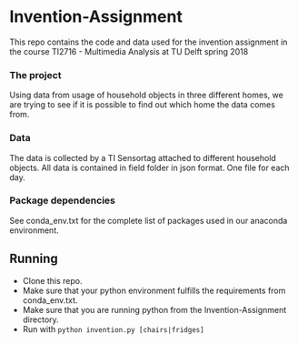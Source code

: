 # Invention-Assignment
This repo contains the code and data used for the invention assignment in the course TI2716 - Multimedia Analysis at TU Delft spring 2018

### The project
Using data from usage of household objects in three different homes, we are trying to see if it is possible to find out which home the data comes from.

### Data
The data is collected by a TI Sensortag attached to different household objects. All data is contained in field folder in json format. One file for each day.

### Package dependencies
See conda_env.txt for the complete list of packages used in our anaconda environment.

## Running
- Clone this repo.
- Make sure that your python environment fulfills the requirements from conda_env.txt.
- Make sure that you are running python from the Invention-Assignment directory.
- Run with `python invention.py [chairs|fridges]`
